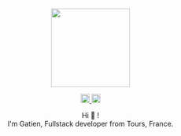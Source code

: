<div align="center">
  <br>
  <br>
  <br>
  <br>
  <a href="https://gatiendev.tk/">
    <img width="160" height="160" src="https://cdn.discordapp.com/attachments/898895734479388692/977175115068489728/delet_this.jpg" />
  </a>
  <br>
  <p>
    <a href="https://twitter.com/xolork_">
      <img width="18" height="18" src="https://raw.githubusercontent.com/jaywcjlove/jaywcjlove/master/imgs/twitter.svg?sanitize=true" />
    </a>
    <a href="mailto:contact@gatiendev.tk">
      <img width="18" height="18" src="https://raw.githubusercontent.com/jaywcjlove/jaywcjlove/master/imgs/mail.svg?sanitize=true" />
    </a>
  </p>
  <p>Hi 👋 !<br>I'm Gatien, Fullstack developer from Tours, France.</p>
